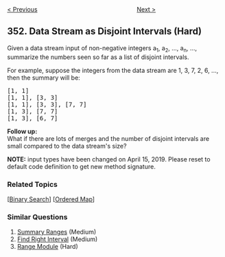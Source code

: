 <!--|This file generated by command(leetcode description); DO NOT EDIT.    |-->
<!--+----------------------------------------------------------------------+-->
<!--|@author    Openset <openset.wang@gmail.com>                           |-->
<!--|@link      https://github.com/openset                                 |-->
<!--|@home      https://github.com/openset/leetcode                        |-->
<!--+----------------------------------------------------------------------+-->

[< Previous](https://github.com/openset/leetcode/tree/master/problems/android-unlock-patterns "Android Unlock Patterns")
　　　　　　　　　　　　　　　　
[Next >](https://github.com/openset/leetcode/tree/master/problems/design-snake-game "Design Snake Game")

## 352. Data Stream as Disjoint Intervals (Hard)

<p>Given a data stream input of non-negative integers a<sub>1</sub>, a<sub>2</sub>, ..., a<sub>n</sub>, ..., summarize the numbers seen so far as a list of disjoint intervals.</p>

<p>For example, suppose the integers from the data stream are 1, 3, 7, 2, 6, ..., then the summary will be:</p>

<pre>
[1, 1]
[1, 1], [3, 3]
[1, 1], [3, 3], [7, 7]
[1, 3], [7, 7]
[1, 3], [6, 7]
</pre>

<p><b>Follow up:</b><br />
What if there are lots of merges and the number of disjoint intervals are small compared to the data stream&#39;s size?</p>

<p><strong>NOTE:</strong>&nbsp;input types have been changed on April 15, 2019. Please reset to default code definition to get new method signature.</p>

### Related Topics
  [[Binary Search](https://github.com/openset/leetcode/tree/master/tag/binary-search/README.md)]
  [[Ordered Map](https://github.com/openset/leetcode/tree/master/tag/ordered-map/README.md)]

### Similar Questions
  1. [Summary Ranges](https://github.com/openset/leetcode/tree/master/problems/summary-ranges) (Medium)
  1. [Find Right Interval](https://github.com/openset/leetcode/tree/master/problems/find-right-interval) (Medium)
  1. [Range Module](https://github.com/openset/leetcode/tree/master/problems/range-module) (Hard)
